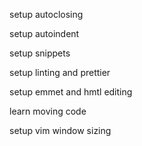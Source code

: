 setup autoclosing

setup autoindent

setup snippets

setup linting and prettier

setup emmet and hmtl editing

learn moving code

setup vim window sizing
